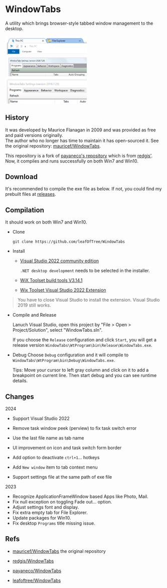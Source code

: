 # WindowTabs

A utility which brings browser-style tabbed window management to the desktop.

<p>
<img alt="screenshot" src="https://raw.githubusercontent.com/leafOfTree/leafOfTree.github.io/master/WindowTabs-example.png" width="260" />
<img alt="screenshot" src="https://raw.githubusercontent.com/leafOfTree/leafOfTree.github.io/master/WindowTabs-win7.jpg" width="260" />
<img alt="screenshot" src="https://raw.githubusercontent.com/leafOfTree/leafOfTree.github.io/master/WindowTabs-Win10.PNG" width="260" />
</p>

## History
It was developed by Maurice Flanagan in 2009 and was provided as free and paid versions originally.   
The author who no longer has time to maintain it has open-sourced it. See the original repository: [mauricef/WindowTabs](https://github.com/mauricef/WindowTabs).

This repository is a fork of [payaneco's repository](https://github.com/payaneco/WindowTabs) which is from [redgis'](https://github.com/redgis/WindowTabs). Now, it compiles and runs successfully on both Win7 and Win10.

## Download

It's recommended to compile the exe file as below. If not, you could find my prebuilt files at [releases](https://github.com/leafOfTree/WindowTabs/releases).

## Compilation

It should work on both Win7 and Win10.

- Clone

    ```
    git clone https://github.com/leafOfTree/WindowTabs
    ```

- Install

    - [Visual Studio 2022 community edition](https://visualstudio.microsoft.com/)

        `.NET desktop development` needs to be selected in the installer.

    - [WiX Toolset build tools V3.14.1](https://wixtoolset.org/docs/wix3/)

    - [Wix Toolset Visual Studio 2022 Extension](https://marketplace.visualstudio.com/items?itemName=WixToolset.WixToolsetVisualStudio2022Extension)

> You have to close Visual Studio to install the extension. Visual Studio 2019 still works.

- Compile and Release

    Lanuch Visual Studio, open this project by "File > Open > Project/Solution", select "WindowTabs.sln".

    If you choose the `Release` configuration and click `Start`, you will get a release version `WindowTabs\WtProgram\bin\Release\WindowTabs.exe`.

- Debug
    Choose `Debug` configuration and it will compile to `WindowTabs\WtProgram\bin\Debug\WindowTabs.exe`.

    Tips: Move your cursor to left gray column and click on it to add a breakpoint on current line. Then start debug and you can see runtime details.

## Changes

2024

- Support Visual Studio 2022

- Remove task window peek (perview) to fix task switch error
- Use the last file name as tab name
- UI improvement on icon and task switch form border

- Add option to deactivate `ctrl+1`... hotkeys
- Add `New window` item to tab context menu
- Support settings file at the same path of exe file

2023

- Recognize ApplicationFrameWindow based Apps like Photo, Mail.
- Fix null exception on toggling Fade out... option.
- Adjust settings font and display.
- Fix extra empty tab for File Explorer.
- Update packages for Win10.
- Fix desktop `Programs` title missing issue.

## Refs

- [mauricef/WindowTabs](https://github.com/mauricef/WindowTabs) the original repository

- [redgis/WindowTabs](https://github.com/redgis/WindowTabs)

- [payaneco/WindowTabs](https://github.com/payaneco/WindowTabs)

- [leafoftree/WindowTabs](https://github.com/leafOfTree/WindowTabs)
